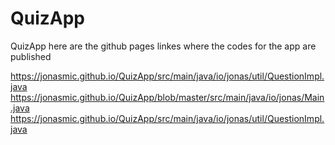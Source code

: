 # QuizApp
QuizApp
here are the github pages linkes where the codes for the app are published

https://jonasmic.github.io/QuizApp/src/main/java/io/jonas/util/QuestionImpl.java
https://jonasmic.github.io/QuizApp/blob/master/src/main/java/io/jonas/Main.java
https://jonasmic.github.io/QuizApp/src/main/java/io/jonas/util/QuestionImpl.java

